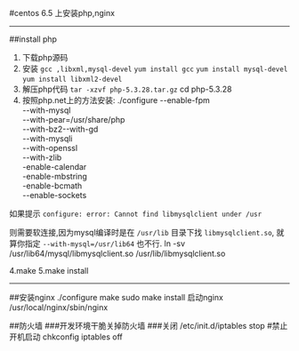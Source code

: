 #centos 6.5 上安装php,nginx

----------------
##install  php
1. 下载php源码
2. 安装 `gcc ,libxml,mysql-devel`
        `yum install gcc`
        `yum install mysql-devel`
        `yum install libxml2-devel`
3. 解压php代码
        ``tar -xzvf php-5.3.28.tar.gz``
        cd php-5.3.28
4. 按照php.net上的方法安装:
        ./configure --enable-fpm\
                --with-mysql \
                --with-pear=/usr/share/php\
                --with-bz2--with-gd\
                --with-mysqli\
                --with-openssl\
                --with-zlib\
                -enable-calendar\
                -enable-mbstring\
                -enable-bcmath\
                --enable-sockets 

如果提示
``configure: error: Cannot find libmysqlclient under /usr``

则需要软连接,因为mysql编译时是在 ``/usr/lib`` 目录下找 ``libmysqlclient.so``,
就算你指定 ``--with-mysql=/usr/lib64`` 也不行.
        ln -sv /usr/lib64/mysql/libmysqlclient.so /usr/lib/libmysqlclient.so

4.make
5.make install

--------------------
##安装nginx
        ./configure
        make
        sudo make install
启动nginx
        /usr/local/nginx/sbin/nginx




##防火墙
###开发环境干脆关掉防火墙
###关闭
        /etc/init.d/iptables stop
#禁止开机启动
        chkconfig iptables off

